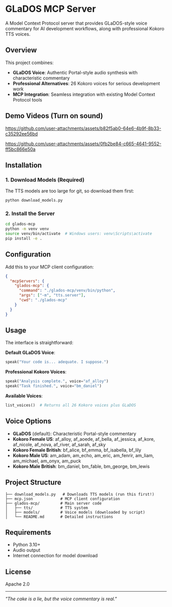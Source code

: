 # GLaDOS MCP Server

A Model Context Protocol server that provides GLaDOS-style voice commentary for AI development workflows, along with professional Kokoro TTS voices.

## Overview

This project combines:

- **GLaDOS Voice**: Authentic Portal-style audio synthesis with characteristic commentary
- **Professional Alternatives**: 26 Kokoro voices for serious development work
- **MCP Integration**: Seamless integration with existing Model Context Protocol tools

## Demo Videos (Turn on sound)

https://github.com/user-attachments/assets/b82f5ab0-64e6-4b9f-8b33-c35292ee56bd


https://github.com/user-attachments/assets/0fb2be84-c665-4641-9552-ff5bc866e50a

## Installation

### 1. Download Models (Required)
The TTS models are too large for git, so download them first:
```bash
python download_models.py
```

### 2. Install the Server
```bash
cd glados-mcp
python -m venv venv
source venv/bin/activate  # Windows users: venv\Scripts\activate
pip install -e .
```

## Configuration

Add this to your MCP client configuration:

```json
{
  "mcpServers": {
    "glados-mcp": {
      "command": "./glados-mcp/venv/bin/python",
      "args": ["-m", "tts.server"],
      "cwd": "./glados-mcp"
    }
  }
}
```

## Usage

The interface is straightforward:

**Default GLaDOS Voice**:
```python
speak("Your code is... adequate. I suppose.")
```

**Professional Kokoro Voices**:
```python
speak("Analysis complete.", voice="af_alloy")
speak("Task finished.", voice="bm_daniel")
```

**Available Voices**:
```python
list_voices()  # Returns all 26 Kokoro voices plus GLaDOS
```

## Voice Options

- **GLaDOS** (default): Characteristic Portal-style commentary
- **Kokoro Female US**: af_alloy, af_aoede, af_bella, af_jessica, af_kore, af_nicole, af_nova, af_river, af_sarah, af_sky
- **Kokoro Female British**: bf_alice, bf_emma, bf_isabella, bf_lily  
- **Kokoro Male US**: am_adam, am_echo, am_eric, am_fenrir, am_liam, am_michael, am_onyx, am_puck
- **Kokoro Male British**: bm_daniel, bm_fable, bm_george, bm_lewis

## Project Structure

```
├── download_models.py   # Downloads TTS models (run this first!)
├── mcp.json            # MCP client configuration
├── glados-mcp/         # Main server code
│   ├── tts/            # TTS system
│   ├── models/         # Voice models (downloaded by script)
│   └── README.md       # Detailed instructions
```

## Requirements

- Python 3.10+
- Audio output
- Internet connection for model download

## License

Apache 2.0

---

*"The cake is a lie, but the voice commentary is real."* 